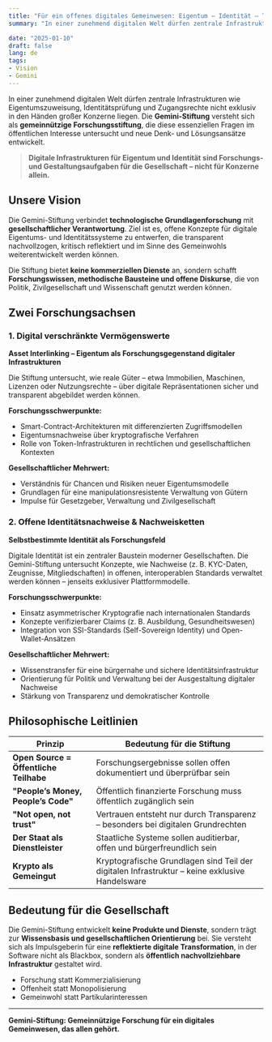 ```yaml
---
title: "Für ein offenes digitales Gemeinwesen: Eigentum – Identität – Teilhabe"
summary: "In einer zunehmend digitalen Welt dürfen zentrale Infrastrukturen wie Eigentumszuweisung, Identitätsprüfung und Zugangsrechte nicht exklusiv in den Händen großer Konzerne liegen."

date: "2025-01-10"
draft: false
lang: de
tags:
- Vision
- Gemini
---
```




In einer zunehmend digitalen Welt dürfen zentrale Infrastrukturen wie Eigentumszuweisung, Identitätsprüfung und Zugangsrechte nicht exklusiv in den Händen großer Konzerne liegen. Die **Gemini-Stiftung** versteht sich als **gemeinnützige Forschungsstiftung**, die diese essenziellen Fragen im öffentlichen Interesse untersucht und neue Denk- und Lösungsansätze entwickelt.

> **Digitale Infrastrukturen für Eigentum und Identität sind Forschungs- und Gestaltungsaufgaben für die Gesellschaft – nicht für Konzerne allein.**


## Unsere Vision

Die Gemini-Stiftung verbindet **technologische Grundlagenforschung** mit **gesellschaftlicher Verantwortung**. Ziel ist es, offene Konzepte für digitale Eigentums- und Identitätssysteme zu entwerfen, die transparent nachvollzogen, kritisch reflektiert und im Sinne des Gemeinwohls weiterentwickelt werden können.

Die Stiftung bietet **keine kommerziellen Dienste** an, sondern schafft **Forschungswissen, methodische Bausteine und offene Diskurse**, die von Politik, Zivilgesellschaft und Wissenschaft genutzt werden können.


## Zwei Forschungsachsen

### 1. Digital verschränkte Vermögenswerte

**Asset Interlinking – Eigentum als Forschungsgegenstand digitaler Infrastrukturen**

Die Stiftung untersucht, wie reale Güter – etwa Immobilien, Maschinen, Lizenzen oder Nutzungsrechte – über digitale Repräsentationen sicher und transparent abgebildet werden können.

**Forschungsschwerpunkte:**

* Smart-Contract-Architekturen mit differenzierten Zugriffsmodellen
* Eigentumsnachweise über kryptografische Verfahren
* Rolle von Token-Infrastrukturen in rechtlichen und gesellschaftlichen Kontexten

**Gesellschaftlicher Mehrwert:**

* Verständnis für Chancen und Risiken neuer Eigentumsmodelle
* Grundlagen für eine manipulationsresistente Verwaltung von Gütern
* Impulse für Gesetzgeber, Verwaltung und Zivilgesellschaft


### 2. Offene Identitätsnachweise & Nachweisketten

**Selbstbestimmte Identität als Forschungsfeld**

Digitale Identität ist ein zentraler Baustein moderner Gesellschaften. Die Gemini-Stiftung untersucht Konzepte, wie Nachweise (z. B. KYC-Daten, Zeugnisse, Mitgliedschaften) in offenen, interoperablen Standards verwaltet werden können – jenseits exklusiver Plattformmodelle.

**Forschungsschwerpunkte:**

* Einsatz asymmetrischer Kryptografie nach internationalen Standards
* Konzepte verifizierbarer Claims (z. B. Ausbildung, Gesundheitswesen)
* Integration von SSI-Standards (Self-Sovereign Identity) und Open-Wallet-Ansätzen

**Gesellschaftlicher Mehrwert:**

* Wissenstransfer für eine bürgernahe und sichere Identitätsinfrastruktur
* Orientierung für Politik und Verwaltung bei der Ausgestaltung digitaler Nachweise
* Stärkung von Transparenz und demokratischer Kontrolle


## Philosophische Leitlinien

| **Prinzip**                            | **Bedeutung für die Stiftung**                                                                 |
| -------------------------------------- | ---------------------------------------------------------------------------------------------- |
| **Open Source = Öffentliche Teilhabe** | Forschungsergebnisse sollen offen dokumentiert und überprüfbar sein                            |
| **"People’s Money, People’s Code"**    | Öffentlich finanzierte Forschung muss öffentlich zugänglich sein                               |
| **"Not open, not trust"**              | Vertrauen entsteht nur durch Transparenz – besonders bei digitalen Grundrechten                |
| **Der Staat als Dienstleister**        | Staatliche Systeme sollen auditierbar, offen und bürgerfreundlich sein                         |
| **Krypto als Gemeingut**               | Kryptografische Grundlagen sind Teil der digitalen Infrastruktur – keine exklusive Handelsware |


## Bedeutung für die Gesellschaft

Die Gemini-Stiftung entwickelt **keine Produkte und Dienste**, sondern trägt zur **Wissensbasis und gesellschaftlichen Orientierung** bei. Sie versteht sich als Impulsgeberin für eine **reflektierte digitale Transformation**, in der Software nicht als Blackbox, sondern als **öffentlich nachvollziehbare Infrastruktur** gestaltet wird.

* Forschung statt Kommerzialisierung
* Offenheit statt Monopolisierung
* Gemeinwohl statt Partikularinteressen

---

**Gemini-Stiftung: Gemeinnützige Forschung für ein digitales Gemeinwesen, das allen gehört.**


